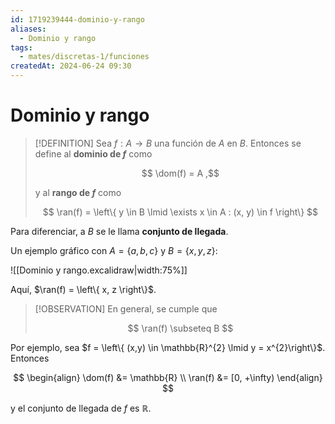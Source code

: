 ```yaml
---
id: 1719239444-dominio-y-rango
aliases:
  - Dominio y rango
tags:
  - mates/discretas-1/funciones
createdAt: 2024-06-24 09:30
---
```


# Dominio y rango

> [!DEFINITION]
> Sea $f: A \to B$ una función de $A$ en $B$. Entonces se define al **dominio de $f$** como
> 
> $$
> \dom(f) = A
> ,$$
> 
> y al **rango de $f$** como
> 
> $$
> \ran(f) = \left\{ y \in B \lmid \exists x \in A : (x, y) \in f \right\}
> $$

Para diferenciar, a $B$ se le llama **conjunto de llegada**.

Un ejemplo gráfico con $A = \left\{  a, b, c\right\}$ y $B = \left\{ x, y, z \right\}$:

![[Dominio y rango.excalidraw|width:75%]]

Aquí, $\ran(f) = \left\{ x, z \right\}$.

> [!OBSERVATION]
> En general, se cumple que 
> 
> $$
> \ran(f) \subseteq B
> $$

Por ejemplo, sea $f = \left\{ (x,y) \in \mathbb{R}^{2} \lmid y = x^{2}\right\}$. Entonces

$$
\begin{align}
\dom(f) &= \mathbb{R} \\
\ran(f) &= [0, +\infty)
\end{align}
$$

y el conjunto de llegada de $f$ es $\mathbb{R}$.
